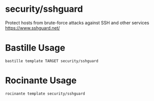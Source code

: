 # security/sshguard
Protect hosts from brute-force attacks against SSH and other services
https://www.sshguard.net/

# Bastille Usage
```shell
bastille template TARGET security/sshguard
```

# Rocinante Usage
```shell
rocinante template security/sshguard
```
